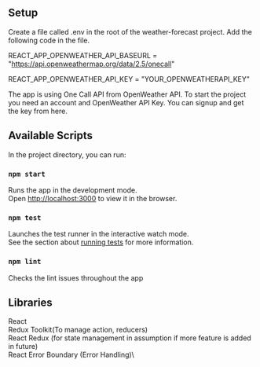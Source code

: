 ## Setup
Create a file called .env in the root of the weather-forecast project. Add the following code in the file.

REACT_APP_OPENWEATHER_API_BASEURL = "https://api.openweathermap.org/data/2.5/onecall"

REACT_APP_OPENWEATHER_API_KEY = "YOUR_OPENWEATHERAPI_KEY"

The app is using One Call API from OpenWeather API. To start the project you need an account and OpenWeather API Key. You can signup and get the key from here.

## Available Scripts

In the project directory, you can run:

### `npm start`

Runs the app in the development mode.\
Open [http://localhost:3000](http://localhost:3000) to view it in the browser.

### `npm test`
Launches the test runner in the interactive watch mode.\
See the section about [running tests](https://facebook.github.io/create-react-app/docs/running-tests) for more information.

### `npm lint`
Checks the lint issues throughout the app

## Libraries
React\
Redux Toolkit(To manage action, reducers)\
React Redux (for state management in assumption if more feature is added in future)\
React Error Boundary (Error Handling)\





